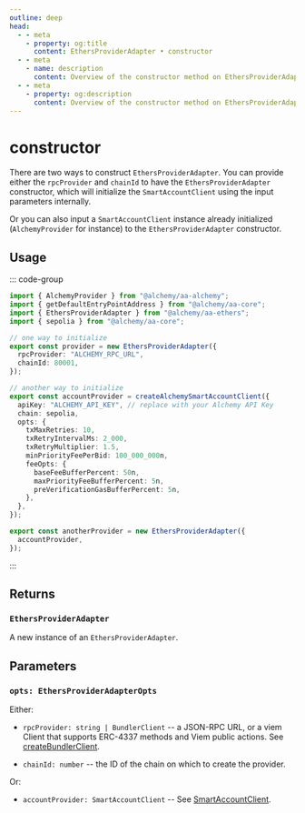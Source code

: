 ```yaml
---
outline: deep
head:
  - - meta
    - property: og:title
      content: EthersProviderAdapter • constructor
  - - meta
    - name: description
      content: Overview of the constructor method on EthersProviderAdapter in aa-ethers
  - - meta
    - property: og:description
      content: Overview of the constructor method on EthersProviderAdapter in aa-ethers
---
```


# constructor

There are two ways to construct `EthersProviderAdapter`. You can provide either the `rpcProvider` and `chainId` to have the `EthersProviderAdapter` constructor, which will initialize the `SmartAccountClient` using the input parameters internally.

Or you can also input a `SmartAccountClient` instance already initialized (`AlchemyProvider` for instance) to the `EthersProviderAdapter` constructor.

## Usage

::: code-group

```ts [example.ts]
import { AlchemyProvider } from "@alchemy/aa-alchemy";
import { getDefaultEntryPointAddress } from "@alchemy/aa-core";
import { EthersProviderAdapter } from "@alchemy/aa-ethers";
import { sepolia } from "@alchemy/aa-core";

// one way to initialize
export const provider = new EthersProviderAdapter({
  rpcProvider: "ALCHEMY_RPC_URL",
  chainId: 80001,
});

// another way to initialize
export const accountProvider = createAlchemySmartAccountClient({
  apiKey: "ALCHEMY_API_KEY", // replace with your Alchemy API Key
  chain: sepolia,
  opts: {
    txMaxRetries: 10,
    txRetryIntervalMs: 2_000,
    txRetryMultiplier: 1.5,
    minPriorityFeePerBid: 100_000_000n,
    feeOpts: {
      baseFeeBufferPercent: 50n,
      maxPriorityFeeBufferPercent: 5n,
      preVerificationGasBufferPercent: 5n,
    },
  },
});

export const anotherProvider = new EthersProviderAdapter({
  accountProvider,
});
```

:::

## Returns

### `EthersProviderAdapter`

A new instance of an `EthersProviderAdapter`.

## Parameters

### `opts: EthersProviderAdapterOpts`

Either:

- `rpcProvider: string | BundlerClient` -- a JSON-RPC URL, or a viem Client that supports ERC-4337 methods and Viem public actions. See [createBundlerClient](/packages/aa-core/bundler-client/index.md).

- `chainId: number` -- the ID of the chain on which to create the provider.

Or:

- `accountProvider: SmartAccountClient` -- See [SmartAccountClient](/packages/aa-core/smart-account-client/index.md).
